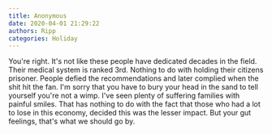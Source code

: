 ```yaml
---
title: Anonymous
date: 2020-04-01 21:29:22
authors: Ripp
categories: Holiday
---
```


 You're right.  It's not like these people have dedicated decades in the field.  Their medical system is ranked 3rd.  Nothing to do with holding their citizens prisoner.  People defied the recommendations and later complied when the shit hit the fan.  I'm sorry that you have to bury your head in the sand to tell yourself you're not a wimp.  I've seen plenty of suffering families with painful smiles.  That has nothing to do with the fact that those who had a lot to lose in this economy, decided this was the lesser impact.  But your gut feelings, that's what we should go by.